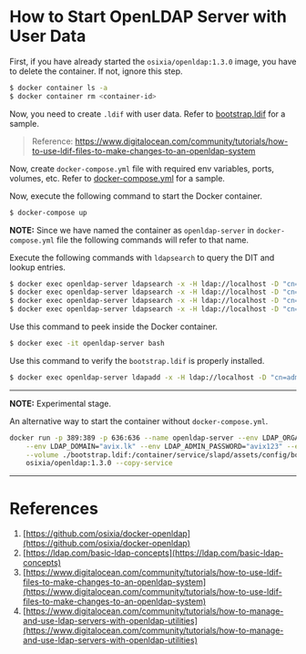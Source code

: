 # How to Start OpenLDAP Server with User Data

First, if you have already started the `osixia/openldap:1.3.0` image, you have to delete the container. If not, ignore this step.
```bash
$ docker container ls -a
$ docker container rm <container-id>
```

Now, you need to create `.ldif` with user data. Refer to [bootstrap.ldif](./resources/ldap/bootstrap.ldif) for a sample.
> Reference: https://www.digitalocean.com/community/tutorials/how-to-use-ldif-files-to-make-changes-to-an-openldap-system

Now, create `docker-compose.yml` file with required env variables, ports, volumes, etc. Refer to [docker-compose.yml](./resources/ldap/docker-compose.yml) for a sample.

Now, execute the following command to start the Docker container.
```bash
$ docker-compose up
```

**NOTE:** Since we have named the container as `openldap-server` in `docker-compose.yml` file the following commands will refer to that name.

Execute the following commands with `ldapsearch` to query the DIT and lookup entries.
```bash
$ docker exec openldap-server ldapsearch -x -H ldap://localhost -D "cn=admin,dc=avix,dc=lk" -w avix123 -b "dc=avix,dc=lk"
$ docker exec openldap-server ldapsearch -x -H ldap://localhost -D "cn=admin,dc=avix,dc=lk" -w avix123 -b "dc=avix,dc=lk" -s one -LLL dn
$ docker exec openldap-server ldapsearch -x -H ldap://localhost -D "cn=admin,dc=avix,dc=lk" -w avix123 -b "dc=avix,dc=lk" -LLL "(uid=ldclakmal)"
$ docker exec openldap-server ldapsearch -x -H ldap://localhost -D "cn=admin,dc=avix,dc=lk" -w avix123 -b "ou=Groups,dc=avix,dc=lk" -LLL "(&(objectClass=groupOfNames)(member=uid=janedoe,ou=users,dc=avix,dc=lk))"
```

Use this command to peek inside the Docker container.
```bash
$ docker exec -it openldap-server bash
```

Use this command to verify the `bootstrap.ldif` is properly installed.
```bash
$ docker exec openldap-server ldapadd -x -H ldap://localhost -D "cn=admin,dc=avix,dc=lk" -w avix123 -f /container/service/slapd/assets/config/bootstrap/ldif/custom/bootstrap.ldif
```

---
**NOTE:** Experimental stage.

An alternative way to start the container without `docker-compose.yml`.
```bash
docker run -p 389:389 -p 636:636 --name openldap-server --env LDAP_ORGANISATION="AVIX" \
    --env LDAP_DOMAIN="avix.lk" --env LDAP_ADMIN_PASSWORD="avix123" --env LDAP_BASE_DN="dc=avix,dc=lk" \
    --volume ./bootstrap.ldif:/container/service/slapd/assets/config/bootstrap/ldif/custom/bootstrap.ldif \
    osixia/openldap:1.3.0 --copy-service
```

---
# References
1. [https://github.com/osixia/docker-openldap](https://github.com/osixia/docker-openldap)
2. [https://ldap.com/basic-ldap-concepts](https://ldap.com/basic-ldap-concepts)
3. [https://www.digitalocean.com/community/tutorials/how-to-use-ldif-files-to-make-changes-to-an-openldap-system](https://www.digitalocean.com/community/tutorials/how-to-use-ldif-files-to-make-changes-to-an-openldap-system)
4. [https://www.digitalocean.com/community/tutorials/how-to-manage-and-use-ldap-servers-with-openldap-utilities](https://www.digitalocean.com/community/tutorials/how-to-manage-and-use-ldap-servers-with-openldap-utilities)
